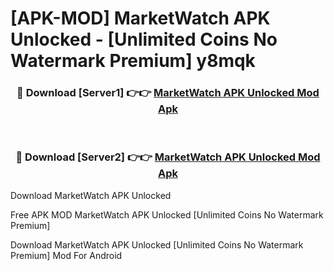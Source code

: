 # [APK-MOD] MarketWatch APK Unlocked - [Unlimited Coins No Watermark Premium] y8mqk



<div align="center">
<h3>🔴 Download [Server1] 👉👉 <a href="https://momento.my/?title=MarketWatch_APK_Unlocked">MarketWatch APK Unlocked Mod Apk</a></h3><br>

<h3>🔴 Download [Server2] 👉👉 <a href="https://momento.my/?title=MarketWatch_APK_Unlocked">MarketWatch APK Unlocked Mod Apk</a></h3>
</div>



Download MarketWatch APK Unlocked 

Free APK MOD MarketWatch APK Unlocked [Unlimited Coins No Watermark Premium]

Download MarketWatch APK Unlocked [Unlimited Coins No Watermark Premium] Mod For Android
